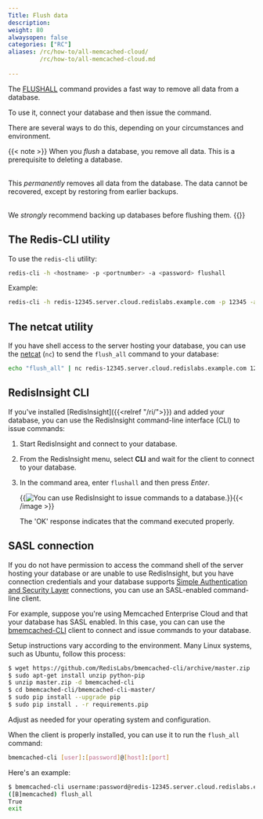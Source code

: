 ```yaml
---
Title: Flush data
description:
weight: 80
alwaysopen: false
categories: ["RC"]
aliases: /rc/how-to/all-memcached-cloud/
         /rc/how-to/all-memcached-cloud.md
         
---
```


The [FLUSHALL](https://redis.io/commands/flushall) command provides a fast way to remove all data from a database.

To use it, connect your database and then issue the command.  

There are several ways to do this, depending on your circumstances and environment.

{{< note >}}
When you _flush_ a database, you remove all data.  This is a prerequisite to deleting a database.<br/><br/>

This _permanently_ removes all data from the database.  The data cannot be recovered, except by restoring from earlier backups.<br/><br/>

We _strongly_ recommend backing up databases before flushing them.
{{</note>}}

## The Redis-CLI utility

To use the `redis-cli` utility:

```sh
redis-cli -h <hostname> -p <portnumber> -a <password> flushall
```

Example:

```sh
redis-cli -h redis-12345.server.cloud.redislabs.example.com -p 12345 -a xyz flushall
```

## The netcat utility 

If you have shell access to the server hosting your database, you can use the [netcat](https://en.wikipedia.org/wiki/Netcat) (`nc`) to send the `flush_all` command to your database:

```sh
echo "flush_all" | nc redis-12345.server.cloud.redislabs.example.com 12345
```

## RedisInsight CLI

If you've installed [RedisInsight]({{<relref "/ri/">}}) and added your database, you can use the RedisInsight command-line interface (CLI) to issue commands:

1.  Start RedisInsight and connect to your database.

2.  From the RedisInsight menu, select **CLI** and wait for the client to connect to your database.

3.  In the command area, enter `flushall` and then press _Enter_.

    {{<image filename="images/rc/redisinsight-cli-flushall-example.png" alt="You can use RedisInsight to issue commands to a database." >}}{{< /image >}}

    The 'OK' response indicates that the command executed properly.

## SASL connection

If you do not have permission to access the command shell of the server hosting your database or are unable to use RedisInsight, but you have connection credentials and your database supports [Simple Authentication and Security Layer](https://en.wikipedia.org/wiki/Simple_Authentication_and_Security_Layer) connections, you can use an SASL-enabled command-line client.

For example, suppose you're using Memcached Enterprise Cloud and that your database has SASL enabled. In this case, you can can use the [bmemcached-CLI](https://github.com/RedisLabs/bmemcached-cli) client to connect and issue commands to your database.

Setup instructions vary according to the environment.  Many Linux systems, such as Ubuntu, follow this process:

```sh
$ wget https://github.com/RedisLabs/bmemcached-cli/archive/master.zip
$ sudo apt-get install unzip python-pip
$ unzip master.zip -d bmemcached-cli
$ cd bmemcached-cli/bmemcached-cli-master/
$ sudo pip install --upgrade pip
$ sudo pip install . -r requirements.pip
```

Adjust as needed for your operating system and configuration.

When the client is properly installed, you can use it to run the `flush_all` command:

```sh
bmemcached-cli [user]:[password]@[host]:[port]
```

Here's an example:

```sh
$ bmemcached-cli username:password@redis-12345.server.cloud.redislabs.example.com:12345
([B]memcached) flush_all
True
exit
```